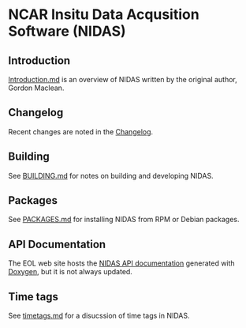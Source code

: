 # NCAR Insitu Data Acqusition Software (NIDAS)

## Introduction

[Introduction.md](doc/Introduction.md) is an overview of NIDAS written by the
original author, Gordon Maclean.

## Changelog

Recent changes are noted in the [Changelog](CHANGELOG.md).

## Building

See [BUILDING.md](BUILDING.md) for notes on building and developing NIDAS.

## Packages

See [PACKAGES.md](PACKAGES.md) for installing NIDAS from RPM or Debian
packages.

## API Documentation

The EOL web site hosts the [NIDAS API
documentation](https://www.eol.ucar.edu/software/nidas/doxygen/html) generated
with [Doxygen](https://doxygen.nl/), but it is not always updated.

## Time tags

See [timetags.md](doc/timetags.md) for a disucssion of time tags in NIDAS.
